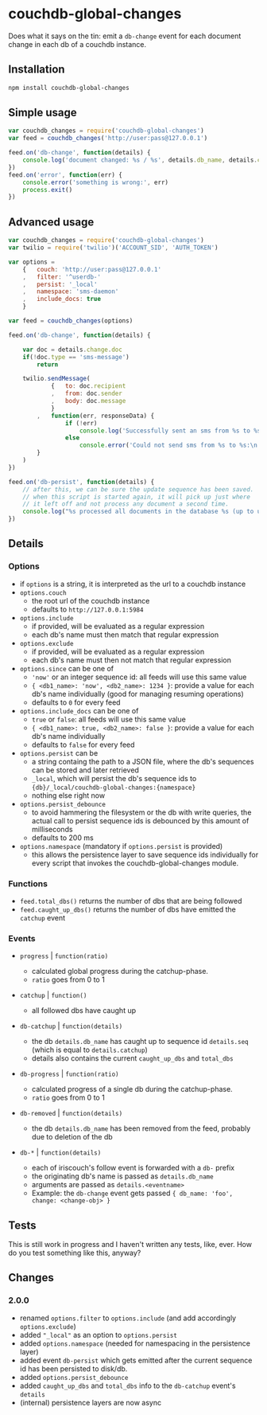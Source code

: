 couchdb-global-changes
======================

Does what it says on the tin: emit a `db-change` event for each document change in each db of a couchdb instance.

Installation
------------

```bash
npm install couchdb-global-changes
```

Simple usage
------------

```javascript
var couchdb_changes = require('couchdb-global-changes')
var feed = couchdb_changes('http://user:pass@127.0.0.1')

feed.on('db-change', function(details) {
    console.log('document changed: %s / %s', details.db_name, details.change.id)
})
feed.on('error', function(err) {
    console.error('something is wrong:', err)
    process.exit()
})
```

Advanced usage
--------------

```javascript
var couchdb_changes = require('couchdb-global-changes')
var twilio = require('twilio')('ACCOUNT_SID', 'AUTH_TOKEN')

var options = 
    {   couch: 'http://user:pass@127.0.0.1'
    ,   filter: '^userdb-'
    ,   persist: '_local'
    ,   namespace: 'sms-daemon'
    ,   include_docs: true
    }

var feed = couchdb_changes(options)

feed.on('db-change', function(details) {

    var doc = details.change.doc
    if(!doc.type == 'sms-message')
        return

    twilio.sendMessage(
            {   to: doc.recipient
            ,   from: doc.sender
            ,   body: doc.message
            }
        ,   function(err, responseData) {
                if (!err)
                    console.log('Successfully sent an sms from %s to %s', doc.sender, doc.recipient)
                else
                    console.error('Could not send sms from %s to %s:\n', doc.sender, doc.recipient, err)
        }
    )
})

feed.on('db-persist', function(details) {
    // after this, we can be sure the update sequence has been saved.
    // when this script is started again, it will pick up just where
    // it left off and not process any document a second time.
    console.log("%s processed all documents in the database %s (up to update-sequence %s)", feed.namespace, details.db_name, details.persist.seq)
})

```


Details
-------

### Options

* if `options` is a string, it is interpreted as the url to a couchdb instance
* `options.couch`
    * the root url of the couchdb instance
    * defaults to `http://127.0.0.1:5984`
* `options.include`
    * if provided, will be evaluated as a regular expression
    * each db's name must then match that regular expression
* `options.exclude`
    * if provided, will be evaluated as a regular expression
    * each db's name must then not match that regular expression
* `options.since` can be one of
    * `'now'` or an integer sequence id: all feeds will use this same value
    * `{ <db1_name>: 'now', <db2_name>: 1234 }`: provide a value for each db's name individually (good for managing resuming operations)
    * defaults to `0` for every feed
* `options.include_docs` can be one of
    * `true` or `false`: all feeds will use this same value
    * `{ <db1_name>: true, <db2_name>: false }`: provide a value for each db's name individually
    * defaults to `false` for every feed
* `options.persist` can be
    * a string containg the path to a JSON file, where the db's sequences can be stored and later retrieved
    * `_local`, which will persist the db's sequence ids to `{db}/_local/couchdb-global-changes:{namespace}`
    * nothing else right now
* `options.persist_debounce`
    * to avoid hammering the filesystem or the db with write queries, the actual call to persist sequence ids is debounced by this amount of milliseconds
    * defaults to 200 ms
* `options.namespace` (mandatory if `options.persist` is provided)
    * this allows the persistence layer to save sequence ids individually for every script that invokes the couchdb-global-changes module.

### Functions

* `feed.total_dbs()` returns the number of dbs that are being followed
* `feed.caught_up_dbs()` returns the number of dbs have emitted the `catchup` event

### Events

* `progress` | `function(ratio)`
    * calculated global progress during the catchup-phase.
    * `ratio` goes from 0 to 1

* `catchup` | `function()`
    * all followed dbs have caught up

* `db-catchup` | `function(details)`
    * the db `details.db_name` has caught up to sequence id `details.seq` (which is equal to `details.catchup`)
    * details also contains the current `caught_up_dbs` and `total_dbs`

* `db-progress` | `function(ratio)`
    * calculated progress of a single db during the catchup-phase.
    * `ratio` goes from 0 to 1

* `db-removed` | `function(details)`
    * the db `details.db_name` has been removed from the feed, probably due to deletion of the db

* `db-*` | `function(details)`
    * each of iriscouch's follow event is forwarded with a `db-` prefix
    * the originating db's name is passed as `details.db_name`
    * arguments are passed as `details.<eventname>`
    * Example: the `db-change` event gets passed `{ db_name: 'foo', change: <change-obj> }`

Tests
-----

This is still work in progress and I haven't written any tests, like, ever. How do you test something like this, anyway?


Changes
-------

### 2.0.0

* renamed `options.filter` to `options.include` (and add accordingly `options.exclude`)
* added `"_local"` as an option to `options.persist`
* added `options.namespace` (needed for namespacing in the persistence layer)
* added event `db-persist` which gets emitted after the current sequence id has been persisted to disk/db.
* added `options.persist_debounce`
* added `caught_up_dbs` and `total_dbs` info to the `db-catchup` event's `details`
* (internal) persistence layers are now async